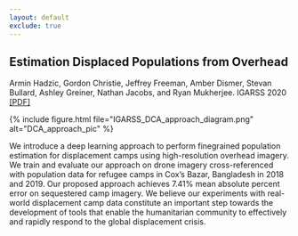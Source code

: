 ```yaml
---
layout: default
exclude: true
---
```


## Estimation Displaced Populations from Overhead

Armin Hadzic, Gordon Christie, Jeffrey Freeman, Amber Dismer, Stevan Bullard, Ashley Greiner, Nathan Jacobs, and Ryan Mukherjee. IGARSS 2020 [[PDF]](https://arxiv.org/abs/2006.14547)

{% include figure.html file="IGARSS_DCA_approach_diagram.png" alt="DCA_approach_pic" %}

We introduce a deep learning approach to perform finegrained population estimation for displacement camps using high-resolution overhead imagery. We train and evaluate our approach on drone imagery cross-referenced with population data for refugee camps in Cox’s Bazar, Bangladesh in 2018 and 2019. Our proposed approach achieves 7.41% mean absolute percent error on sequestered camp imagery. We believe our experiments with real-world displacement camp data constitute an important step towards the development of tools that enable the humanitarian community to effectively and rapidly respond to the global displacement crisis.
